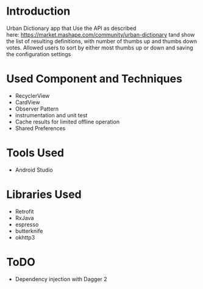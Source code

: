 # Introduction
Urban Dictionary app that Use the API as described here: https://market.mashape.com/community/urban-dictionary tand show the list of resulting definitions, with number of thumbs up and thumbs down votes.
Allowed users to sort by either most thumbs up or down and saving the configuration settings

# Used Component and Techniques
* RecyclerView
* CardView
* Observer Pattern
* instrumentation and unit test
* Cache results for limited offline operation
* Shared Preferences


# Tools Used
* Android Studio


# Libraries Used
* Retrofit
* RxJava
* espresso
* butterknife
* okhttp3

# ToDO
* Dependency injection with Dagger 2

